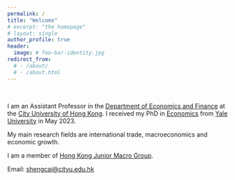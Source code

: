 ```yaml
---
permalink: /
title: "Welcome"
# excerpt: "the homepage"
# layout: single
author_profile: true
header:
  image: # foo-bar-identity.jpg
redirect_from: 
  # - /about/
  # - /about.html
---
```


<br />

I am an Assistant Professor in the [Department of Economics and Finance](https://www.cb.cityu.edu.hk/) at the [City University of Hong Kong](https://www.cityu.edu.hk/). I received my PhD in [Economics](https://economics.yale.edu/) from [Yale University](https://www.yale.edu/) in May 2023.

My main research fields are international trade, macroeconomics and economic growth.

I am a member of [Hong Kong Junior Macro Group](https://sites.google.com/view/hkmacro).

Email: [shengcai@cityu.edu.hk](mailto:shengcai@cityu.edu.hk)

